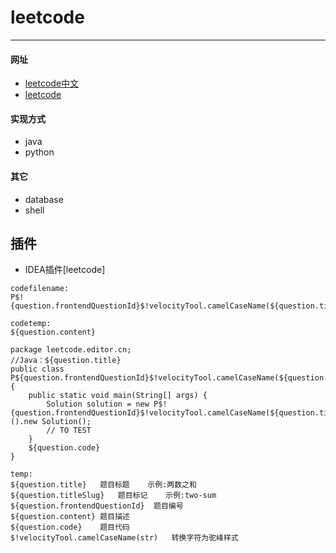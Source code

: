 # leetcode
---
#### 网址

- [leetcode中文](https://leetcode-cn.com/problemset/all/)
- [leetcode](https://leetcode.com/)

#### 实现方式

- java
- python

#### 其它

- database
- shell


## 插件
- IDEA插件[leetcode]
```
codefilename:
P$!{question.frontendQuestionId}$!velocityTool.camelCaseName(${question.titleSlug})

codetemp:
${question.content}

package leetcode.editor.cn;
//Java：${question.title}
public class P${question.frontendQuestionId}$!velocityTool.camelCaseName(${question.titleSlug}){
    public static void main(String[] args) {
        Solution solution = new P$!{question.frontendQuestionId}$!velocityTool.camelCaseName(${question.titleSlug})().new Solution();
        // TO TEST
    }
    ${question.code}
}

temp:
${question.title}	题目标题	示例:两数之和
${question.titleSlug}	题目标记	示例:two-sum
${question.frontendQuestionId}	题目编号
${question.content}	题目描述
${question.code}	题目代码
$!velocityTool.camelCaseName(str)	转换字符为驼峰样式
```